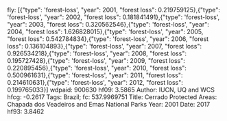fly: [{"type": 'forest-loss', "year": 2001, "forest loss": 0.219759125},{"type": 'forest-loss', "year": 2002, "forest loss": 0.181841491},{"type": 'forest-loss', "year": 2003, "forest loss": 0.320562546},{"type": 'forest-loss', "year": 2004, "forest loss": 1.626828015},{"type": 'forest-loss', "year": 2005, "forest loss": 0.542784834},{"type": 'forest-loss', "year": 2006, "forest loss": 0.136104893},{"type": 'forest-loss', "year": 2007, "forest loss": 0.926534218},{"type": 'forest-loss', "year": 2008, "forest loss": 0.195727428},{"type": 'forest-loss', "year": 2009, "forest loss": 0.220895456},{"type": 'forest-loss', "year": 2010, "forest loss": 0.500961631},{"type": 'forest-loss', "year": 2011, "forest loss": 0.214610631},{"type": 'forest-loss', "year": 2012, "forest loss": 0.199765033}]
wdpaid: 900630
hf09: 3.5865
Author: IUCN, UQ and WCS
hfcg: -0.2617
Tags: Brazil;
fc: 537.9969751
Title: Cerrado Protected Areas: Chapada dos Veadeiros and Emas National Parks
Year: 2001
Date: 2017
hf93: 3.8462
